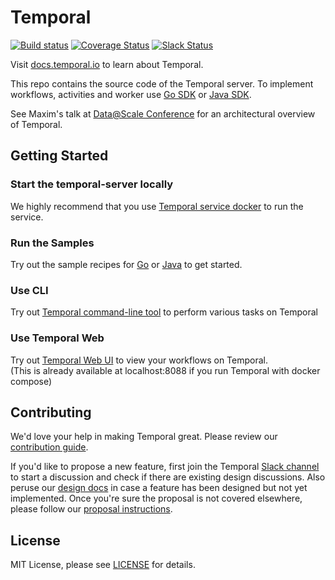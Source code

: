 # Temporal  
[![Build status](https://badge.buildkite.com/fc0e676d7bee1a159916af52ebdb541708d4b9f88b8a980f6b.svg)](https://buildkite.com/temporal/temporal-server)
[![Coverage Status](https://coveralls.io/repos/github/temporalio/temporal/badge.svg?branch=master)](https://coveralls.io/github/temporalio/temporal?branch=master)
[![Slack Status](https://img.shields.io/badge/slack-join_chat-white.svg?logo=slack&style=social)](https://join.slack.com/t/temporalio/shared_invite/zt-c1e99p8g-beF7~ZZW2HP6gGStXD8Nuw)

Visit [docs.temporal.io](https://docs.temporal.io) to learn about Temporal.

This repo contains the source code of the Temporal server. To implement workflows, activities and worker use [Go SDK](https://github.com/temporalio/temporal-go-client) or [Java SDK](https://github.com/temporalio/temporal-java-client).

See Maxim's talk at [Data@Scale Conference](https://atscaleconference.com/videos/cadence-microservice-architecture-beyond-requestreply) for an architectural overview of Temporal.

## Getting Started

### Start the temporal-server locally

We highly recommend that you use [Temporal service docker](docker/README.md) to run the service.

### Run the Samples

Try out the sample recipes for [Go](https://github.com/temporalio/temporal-go-samples) or [Java](https://github.com/temporalio/temporal-java-samples) to get started.

### Use CLI

Try out [Temporal command-line tool](tools/cli/README.md) to perform various tasks on Temporal

### Use Temporal Web

Try out [Temporal Web UI](https://github.com/temporalio/temporal-web) to view your workflows on Temporal.  
(This is already available at localhost:8088 if you run Temporal with docker compose)

## Contributing

We'd love your help in making Temporal great. Please review our [contribution guide](CONTRIBUTING.md).

If you'd like to propose a new feature, first join the Temporal [Slack channel](https://join.slack.com/t/temporalio/shared_invite/zt-c1e99p8g-beF7~ZZW2HP6gGStXD8Nuw) to start a discussion and check if there are existing design discussions. Also peruse our [design docs](docs/design/index.md) in case a feature has been designed but not yet implemented. Once you're sure the proposal is not covered elsewhere, please follow our [proposal instructions](PROPOSALS.md).

## License

MIT License, please see [LICENSE](https://github.com/temporalio/temporal/blob/master/LICENSE) for details.


